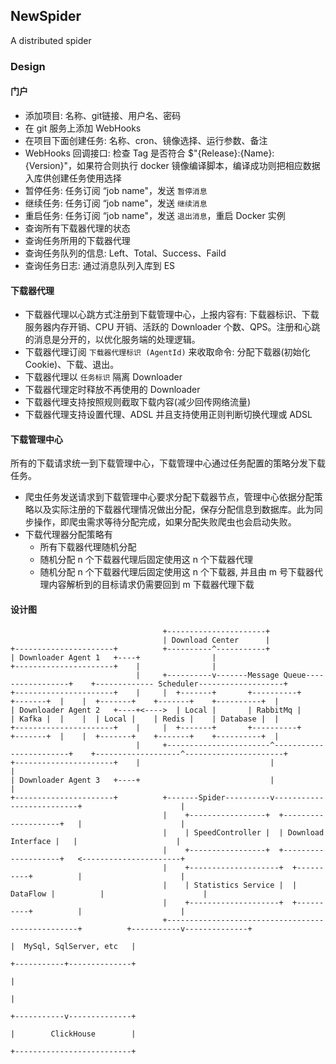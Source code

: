## NewSpider

A distributed spider

### Design

#### 门户

+ 添加项目: 名称、git链接、用户名、密码
+ 在 git 服务上添加 WebHooks
+ 在项目下面创建任务: 名称、cron、镜像选择、运行参数、备注
+ WebHooks 回调接口: 检查 Tag 是否符合 $"{Release}:{Name}:{Version}"，如果符合则执行 docker 镜像编译脚本，编译成功则把相应数据入库供创建任务使用选择
+ 暂停任务: 任务订阅 “job name"，发送 `暂停消息`
+ 继续任务: 任务订阅 “job name"，发送 `继续消息`
+ 重启任务: 任务订阅 “job name"，发送 `退出消息`，重启 Docker 实例
+ 查询所有下载器代理的状态
+ 查询任务所用的下载器代理
+ 查询任务队列的信息: Left、Total、Success、Faild
+ 查询任务日志: 通过消息队列入库到 ES

#### 下载器代理

+ 下载器代理以心跳方式注册到下载管理中心，上报内容有: 下载器标识、下载服务器内存开销、CPU 开销、活跃的 Downloader 个数、QPS。注册和心跳的消息是分开的，以优化服务端的处理逻辑。
+ 下载器代理订阅 `下载器代理标识 (AgentId)` 来收取命令: 分配下载器(初始化 Cookie)、下载、退出。
+ 下载器代理以 `任务标识` 隔离 Downloader
+ 下载器代理定时释放不再使用的 Downloader
+ 下载器代理支持按照规则截取下载内容(减少回传网络流量)
+ 下载器代理支持设置代理、ADSL 并且支持使用正则判断切换代理或 ADSL

#### 下载管理中心

所有的下载请求统一到下载管理中心，下载管理中心通过任务配置的策略分发下载任务。

+ 爬虫任务发送请求到下载管理中心要求分配下载器节点，管理中心依据分配策略以及实际注册的下载器代理情况做出分配，保存分配信息到数据库。此为同步操作，即爬虫需求等待分配完成，如果分配失败爬虫也会启动失败。
+ 下载代理器分配策略有
   + 所有下载器代理随机分配
   + 随机分配 n 个下载器代理后固定使用这 n 个下载器代理
   + 随机分配 n 个下载器代理后固定使用这 n 个下载器, 并且由 m 号下载器代理内容解析到的目标请求仍需要回到 m 下载器代理下载


#### 设计图

```
                                  +----------------------+       
                                  | Download Center      |     
+----------------------+          +----------^-----------+   
| Downloader Agent 1   +----+                |                                        
+----------------------+    |                |                                          
                            |     +----------v-------Message Queue-----------------+    +------------- Scheduler-------------------+
+----------------------+    |     |  +-------+       +----------+       +-------+  |    |  +-------+    +-------+    +----------+  |
| Downloader Agent 2   +----+<---->  | Local |       | RabbitMq |       | Kafka |  |    |  | Local |    | Redis |    | Database |  |
+----------------------+    |     |  +-------+       +----------+       +-------+  |    |  +-------+    +-------+    +----------+  |
                            |     +-----------------------^------------------------+    +-------------------^----------------------+   
+----------------------+    |                             |                                                 |
| Downloader Agent 3   +----+                             |                                                 |
+----------------------+          +-------Spider----------v--------------------------+                      |
                                  |    +-----------------+  +--------------------+   |                      |
                                  |    | SpeedController |  | Download Interface |   |                      |
                                  |    +-----------------+  +--------------------+   <----------------------+             
                                  |    +--------------------+  +----------+          |                      |
                                  |    | Statistics Service |  | DataFlow |          |                      |
                                  |    +--------------------+  +----------+          |                      |       
                                  +--------------------------------------------------+          +-----------v--------------+
                                                                                                |  MySql, SqlServer, etc   |
                                                                                                +-----------+--------------+
                                                                                                            |
                                                                                                            |
                                                                                                +-----------v--------------+
                                                                                                |        ClickHouse        |
                                                                                                +--------------------------+     
                                                                                                                        

``` 

